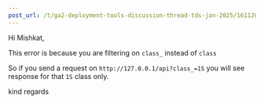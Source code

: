 ```yaml
---
post_url: /t/ga2-deployment-tools-discussion-thread-tds-jan-2025/161120/14
---
```

Hi Mishkat,

This error is because you are filtering on `class_` instead of `class`

So if you send a request on `http://127.0.0.1/api?class_=1S` you will see response for that `1S` class only.

kind regards